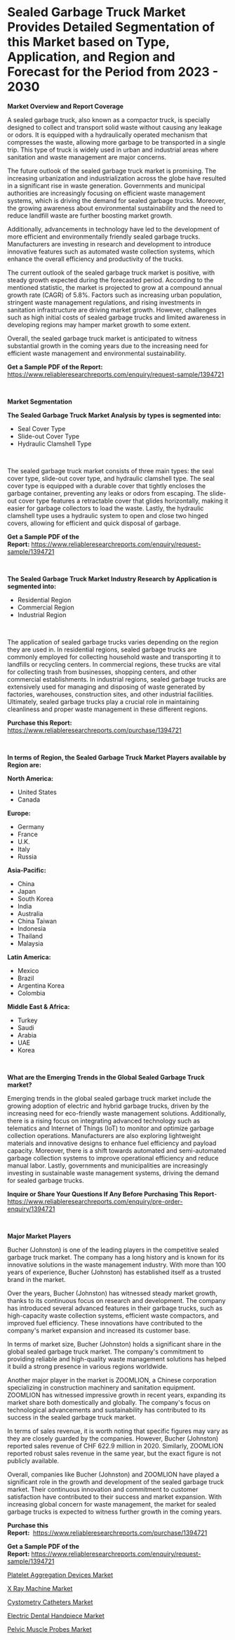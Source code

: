 <p><h1>Sealed Garbage Truck Market Provides Detailed Segmentation of this Market based on Type, Application, and Region and Forecast for the Period from 2023 - 2030</h1></p><p><strong>Market Overview and Report Coverage</strong></p>
<p><p>A sealed garbage truck, also known as a compactor truck, is specially designed to collect and transport solid waste without causing any leakage or odors. It is equipped with a hydraulically operated mechanism that compresses the waste, allowing more garbage to be transported in a single trip. This type of truck is widely used in urban and industrial areas where sanitation and waste management are major concerns.</p><p>The future outlook of the sealed garbage truck market is promising. The increasing urbanization and industrialization across the globe have resulted in a significant rise in waste generation. Governments and municipal authorities are increasingly focusing on efficient waste management systems, which is driving the demand for sealed garbage trucks. Moreover, the growing awareness about environmental sustainability and the need to reduce landfill waste are further boosting market growth.</p><p>Additionally, advancements in technology have led to the development of more efficient and environmentally friendly sealed garbage trucks. Manufacturers are investing in research and development to introduce innovative features such as automated waste collection systems, which enhance the overall efficiency and productivity of the trucks.</p><p>The current outlook of the sealed garbage truck market is positive, with steady growth expected during the forecasted period. According to the mentioned statistic, the market is projected to grow at a compound annual growth rate (CAGR) of 5.8%. Factors such as increasing urban population, stringent waste management regulations, and rising investments in sanitation infrastructure are driving market growth. However, challenges such as high initial costs of sealed garbage trucks and limited awareness in developing regions may hamper market growth to some extent.</p><p>Overall, the sealed garbage truck market is anticipated to witness substantial growth in the coming years due to the increasing need for efficient waste management and environmental sustainability.</p></p>
<p><strong>Get a Sample PDF of the Report:</strong> <a href="https://www.reliableresearchreports.com/enquiry/request-sample/1394721">https://www.reliableresearchreports.com/enquiry/request-sample/1394721</a></p>
<p>&nbsp;</p>
<p><strong>Market Segmentation</strong></p>
<p><strong>The Sealed Garbage Truck Market Analysis by types is segmented into:</strong></p>
<p><ul><li>Seal Cover Type</li><li>Slide-out Cover Type</li><li>Hydraulic Clamshell Type</li></ul></p>
<p>&nbsp;</p>
<p><p>The sealed garbage truck market consists of three main types: the seal cover type, slide-out cover type, and hydraulic clamshell type. The seal cover type is equipped with a durable cover that tightly encloses the garbage container, preventing any leaks or odors from escaping. The slide-out cover type features a retractable cover that glides horizontally, making it easier for garbage collectors to load the waste. Lastly, the hydraulic clamshell type uses a hydraulic system to open and close two hinged covers, allowing for efficient and quick disposal of garbage.</p></p>
<p><strong>Get a Sample PDF of the Report:</strong>&nbsp;<a href="https://www.reliableresearchreports.com/enquiry/request-sample/1394721">https://www.reliableresearchreports.com/enquiry/request-sample/1394721</a></p>
<p>&nbsp;</p>
<p><strong>The Sealed Garbage Truck Market Industry Research by Application is segmented into:</strong></p>
<p><ul><li>Residential Region</li><li>Commercial Region</li><li>Industrial Region</li></ul></p>
<p>&nbsp;</p>
<p><p>The application of sealed garbage trucks varies depending on the region they are used in. In residential regions, sealed garbage trucks are commonly employed for collecting household waste and transporting it to landfills or recycling centers. In commercial regions, these trucks are vital for collecting trash from businesses, shopping centers, and other commercial establishments. In industrial regions, sealed garbage trucks are extensively used for managing and disposing of waste generated by factories, warehouses, construction sites, and other industrial facilities. Ultimately, sealed garbage trucks play a crucial role in maintaining cleanliness and proper waste management in these different regions.</p></p>
<p><strong>Purchase this Report:</strong>&nbsp; <a href="https://www.reliableresearchreports.com/purchase/1394721">https://www.reliableresearchreports.com/purchase/1394721</a></p>
<p>&nbsp;</p>
<p><strong>In terms of Region, the Sealed Garbage Truck Market Players available by Region are:</strong></p>
<p>
    <p> <strong> North America: </strong>
        <ul>
            <li>United States</li>
            <li>Canada</li>
        </ul>
        </p> 
    <p> <strong> Europe: </strong>
        <ul>
            <li>Germany</li>
            <li>France</li>
            <li>U.K.</li>
            <li>Italy</li>
            <li>Russia</li>
        </ul>
        </p> 
    <p> <strong> Asia-Pacific: </strong>
        <ul>
            <li>China</li>
            <li>Japan</li>
            <li>South Korea</li>
            <li>India</li>
            <li>Australia</li>
            <li>China Taiwan</li>
            <li>Indonesia</li>
            <li>Thailand</li>
            <li>Malaysia</li>
        </ul>
        </p> 
    <p> <strong> Latin America: </strong>
        <ul>
            <li>Mexico</li>
            <li>Brazil</li>
            <li>Argentina Korea</li>
            <li>Colombia</li>
        </ul>
        </p> 
    <p> <strong> Middle East & Africa: </strong>
        <ul>
            <li>Turkey</li>
            <li>Saudi</li>
            <li>Arabia</li>
            <li>UAE</li>
            <li>Korea</li>
        </ul>
    </p>
    </p>
<p>&nbsp;</p>
<p><strong>What are the Emerging Trends in the Global Sealed Garbage Truck market?</strong></p>
<p><p>Emerging trends in the global sealed garbage truck market include the growing adoption of electric and hybrid garbage trucks, driven by the increasing need for eco-friendly waste management solutions. Additionally, there is a rising focus on integrating advanced technology such as telematics and Internet of Things (IoT) to monitor and optimize garbage collection operations. Manufacturers are also exploring lightweight materials and innovative designs to enhance fuel efficiency and payload capacity. Moreover, there is a shift towards automated and semi-automated garbage collection systems to improve operational efficiency and reduce manual labor. Lastly, governments and municipalities are increasingly investing in sustainable waste management systems, driving the demand for sealed garbage trucks.</p></p>
<p><strong>Inquire or Share Your Questions If Any Before Purchasing This Report</strong>- <a href="https://www.reliableresearchreports.com/enquiry/pre-order-enquiry/1394721">https://www.reliableresearchreports.com/enquiry/pre-order-enquiry/1394721</a></p>
<p>&nbsp;</p>
<p><strong>Major Market Players</strong></p>
<p><p>Bucher (Johnston) is one of the leading players in the competitive sealed garbage truck market. The company has a long history and is known for its innovative solutions in the waste management industry. With more than 100 years of experience, Bucher (Johnston) has established itself as a trusted brand in the market.</p><p>Over the years, Bucher (Johnston) has witnessed steady market growth, thanks to its continuous focus on research and development. The company has introduced several advanced features in their garbage trucks, such as high-capacity waste collection systems, efficient waste compactors, and improved fuel efficiency. These innovations have contributed to the company's market expansion and increased its customer base.</p><p>In terms of market size, Bucher (Johnston) holds a significant share in the global sealed garbage truck market. The company's commitment to providing reliable and high-quality waste management solutions has helped it build a strong presence in various regions worldwide.</p><p>Another major player in the market is ZOOMLION, a Chinese corporation specializing in construction machinery and sanitation equipment. ZOOMLION has witnessed impressive growth in recent years, expanding its market share both domestically and globally. The company's focus on technological advancements and sustainability has contributed to its success in the sealed garbage truck market.</p><p>In terms of sales revenue, it is worth noting that specific figures may vary as they are closely guarded by the companies. However, Bucher (Johnston) reported sales revenue of CHF 622.9 million in 2020. Similarly, ZOOMLION reported robust sales revenue in the same year, but the exact figure is not publicly available.</p><p>Overall, companies like Bucher (Johnston) and ZOOMLION have played a significant role in the growth and development of the sealed garbage truck market. Their continuous innovation and commitment to customer satisfaction have contributed to their success and market expansion. With increasing global concern for waste management, the market for sealed garbage trucks is expected to witness further growth in the coming years.</p></p>
<p><strong>Purchase this Report:</strong>&nbsp;&nbsp;<a href="https://www.reliableresearchreports.com/purchase/1394721">https://www.reliableresearchreports.com/purchase/1394721</a></p>
<p></p>
<p><strong>Get a Sample PDF of the Report:</strong>&nbsp;<a href="https://www.reliableresearchreports.com/enquiry/request-sample/1394721">https://www.reliableresearchreports.com/enquiry/request-sample/1394721</a></p>
<p><p><a href="https://medium.com/@beverlychen69/platelet-aggregation-devices-market-size-cagr-trends-2024-2030-ed9aef14d1df">Platelet Aggregation Devices Market</a></p><p><a href="https://www.linkedin.com/pulse/x-ray-machine-market-size-growth-forecast-from-2023-2030-h9eae/">X Ray Machine Market</a></p><p><a href="https://github.com/FassouRP/Market-Research-Report-List-1/blob/main/cystometry-catheters-market.md">Cystometry Catheters Market</a></p><p><a href="https://medium.com/@rachelyoung56/electric-dental-handpiece-market-size-cagr-trends-2024-2030-87d8a2890685">Electric Dental Handpiece Market</a></p><p><a href="https://github.com/rexevange/Market-Research-Report-List-1/blob/main/pelvic-muscle-probes-market.md">Pelvic Muscle Probes Market</a></p></p>
